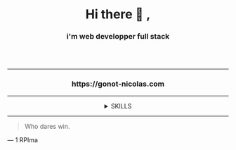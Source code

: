 <h1 align="center">Hi there 👋 , </h1>
<h3 align="center">i'm web developper full stack</h3>
<br/><br/>
<hr>

<h3 align="center">https://gonot-nicolas.com</h3>

---

<div align="center">
<details>
<summary>SKILLS</summary>

| Languages  | Frameworks |
| ---------- | ---------- |
| HTML       | Bootstrap  |
| CSS        | Tailwaind  |
| Javascript | Jquery     |
| TWIG       | REACT      |
| TypeScipt  | NEXTJS     |
| PHP        | Symfony    |
| SQL        | PHPmyAdmin |

</details>
</div>

---

<!-- <h1 align="center"><img  src="https://github-readme-stats.vercel.app/api/top-langs?username=GNT-N&show_icons=true&theme=merko&locale=en&layout=compact" alt="GNT-N" /></h1> -->

> Who dares win.

— 1 RPIma
